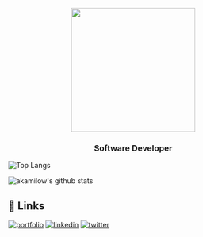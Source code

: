<p align="center">
    <img align="center" src="https://c.tenor.com/KfJz99sNyBgAAAAC/mf-doom-mf.gif" width="250" height="250">
</p>
<p align="center">
   <h3 align="center">Software Developer</h3>
</p>

![Top Langs](https://github-readme-stats.vercel.app/api/top-langs/?username=akamilow&layout=compact&theme=dark&hide_border=true)

![akamilow's github stats](https://github-readme-stats.vercel.app/api?username=akamilow&show_icons=true&hide_border=true&theme=dark)


## 🔗 Links
[![portfolio](https://img.shields.io/badge/my_portfolio-000?style=for-the-badge&logo=ko-fi&logoColor=white)](https://camilocastellar.me/)
[![linkedin](https://img.shields.io/badge/linkedin-0A66C2?style=for-the-badge&logo=linkedin&logoColor=white)](https://www.linkedin.com/in/camilocastellar/)
[![twitter](https://img.shields.io/badge/twitter-1DA1F2?style=for-the-badge&logo=twitter&logoColor=white)](https://twitter.com/aka_milow)